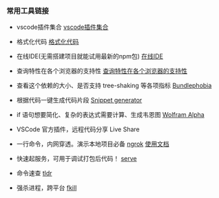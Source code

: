 ### 常用工具链接

- vscode插件集合
[vscode插件集合](https://blog.csdn.net/shunfa888/article/details/79606277)

- 格式化代码
[格式化代码](prettier.io/playground)

- 在线IDE(无需搭建项目就能试用最新的npm包)
[在线IDE](https://stackblitz.com/)

- 查询特性在各个浏览器的支持性
[查询特性在各个浏览器的支持性](https://www.caniuse.com/)

- 查看这个依赖的大小、是否支持 tree-shaking 等各项指标
[Bundlephobia](https://bundlephobia.com/)

- 根据代码一键生成代码片段
[Snippet generator](https://snippet-generator.app/)

- if 语句想要简化、复杂的表达式需要计算、生成韦恩图
[Wolfram Alpha](https://www.wolframalpha.com/)

- VSCode 官方插件，远程代码分享
Live Share

- 一行命令，内网穿透。演示本地项目必备
[ngrok](https://ngrok.com/)
[使用文档](http://ngrok.cn/docs.html)

- 快速起服务，可用于调试打包后代码！
[serve](https://github.com/zeit/serve)

- 命令速查
[tldr](https://tldr.sh/)

- 强杀进程，跨平台
[fkill](https://github.com/sindresorhus/fkill-cli)

